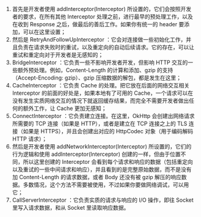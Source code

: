1. ⾸先是开发者使⽤ addInterceptor(Interceptor) 所设置的，它们会按照开发者的要求，在所有其他 Interceptor 处理之前，进⾏最早的预处理⼯作，以及在收到 Response 之后，做最后的善后⼯作。如果你有统⼀的 header 要添加，可以在这⾥设置；
2. 然后是 RetryAndFollowUpInterceptor ：它会对连接做⼀些初始化⼯作，并且负责在请求失败时的重试，以及重定向的⾃动后续请求。它的存在，可以让重试和重定向对于开发者是⽆感知的；
3. BridgeInterceptor ：它负责⼀些不影响开发者开发，但影响 HTTP 交互的⼀些额外预处理。例如，Content-Length 的计算和添加、gzip 的⽀持（Accept-Encoding: gzip）、gzip 压缩数据的解包，都是发⽣在这⾥；
4. CacheInterceptor ：它负责 Cache 的处理。把它放在后⾯的⽹络交互相关 Interceptor 的前⾯的好处是，如果本地有了可⽤的 Cache，⼀个请求可以在没有发⽣实质⽹络交互的情况下就返回缓存结果，⽽完全不需要开发者做出任何的额外⼯作，让 Cache 更加⽆感知；
5. ConnectInterceptor ：它负责建⽴连接。在这⾥，OkHttp 会创建出⽹络请求所需要的 TCP 连接（如果是 HTTP），或者是建⽴在 TCP 连接之上的 TLS 连接（如果是 HTTPS），并且会创建出对应的 HttpCodec 对象（⽤于编码解码 HTTP 请求）；
6. 然后是开发者使⽤ addNetworkInterceptor(Interceptor) 所设置的，它们的⾏为逻辑和使⽤ addInterceptor(Interceptor) 创建的⼀样，但由于位置不同，所以这⾥创建的 Interceptor 会看到每个请求和响应的数据（包括重定向以及重试的⼀些中间请求和响应），并且看到的是完整原始数据，⽽不是没有加 Content-Length 的请求数据，或者 Body 还没有被 gzip 解压的响应数据。多数情况，这个⽅法不需要被使⽤，不过如果你要做⽹络调试，可以⽤它；
7. CallServerInterceptor ：它负责实质的请求与响应的 I/O 操作，即往 Socket ⾥写⼊请求数据，和从 Socket ⾥读取响应数据。
